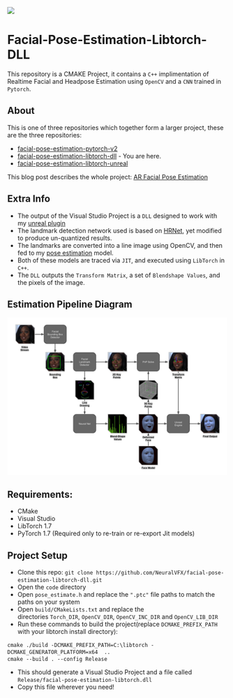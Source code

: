 ![](https://github.com/NeuralVFX/facial-pose-estimation-unity/blob/master/examples/example_celeb_c.gif)
# Facial-Pose-Estimation-Libtorch-DLL

This repository is a CMAKE Project, it contains a `C++` implimentation of Realtime Facial and Headpose Estimation using `OpenCV` and a `CNN` trained in `Pytorch`.

## About
This is one of three repositories which together form a larger project, these are the three repositories:
- [facial-pose-estimation-pytorch-v2](https://github.com/NeuralVFX/facial-pose-estimation-pytorch-v2)
- [facial-pose-estimation-libtorch-dll](https://github.com/NeuralVFX/facial-pose-estimation-libtorch-dll) - You are here.
- [facial-pose-estimation-libtorch-unreal](https://github.com/NeuralVFX/facial-pose-estimation-libtorch-unreal)

This blog post describes the whole project: [AR Facial Pose Estimation](http://neuralvfx.com/augmented-reality/ar-facial-pose-estimation/)

## Extra Info
- The output of the Visual Studio Project is a `DLL` designed to work with my [unreal plugin](https://github.com/NeuralVFX/facial-pose-estimation-libtorch-unreal)
- The landmark detection network used is based on [HRNet](https://github.com/HRNet/HRNet-Facial-Landmark-Detection), yet modified to produce un-quantized results.
- The landmarks are converted into a line image using OpenCV, and then fed to my [pose estimation](https://github.com/NeuralVFX/facial-pose-estimation-pytorch-v2) model.
- Both of these models are traced via `JIT`, and executed using `LibTorch` in `C++`.
- The `DLL` outputs the `Transform Matrix`, a set of `Blendshape Values`, and the pixels of the image.

## Estimation Pipeline Diagram
![](examples/diagram.png)

## Requirements:
- CMake
- Visual Studio
- LibTorch 1.7
- PyTorch 1.7 (Required only to re-train or re-export Jit models)

## Project Setup
- Clone this repo: `git clone https://github.com/NeuralVFX/facial-pose-estimation-libtorch-dll.git`
- Open the `code` directory
- Open `pose_estimate.h` and replace the `".ptc"` file paths to match the paths on your system
- Open `build/CMakeLists.txt` and replace the directories `Torch_DIR`, `OpenCV_DIR`, `OpenCV_INC_DIR` and `OpenCV_LIB_DIR`
- Run these commands to build the project(replace `DCMAKE_PREFIX_PATH` with your libtorch install directory):
```
cmake ./build -DCMAKE_PREFIX_PATH=C:\libtorch -DCMAKE_GENERATOR_PLATFORM=x64  ..
cmake --build . --config Release
```
- This should generate a Visual Studio Project and a file called `Release/facial-pose-estimation-libtorch.dll`
- Copy this file wherever you need!

